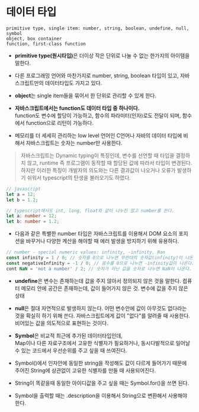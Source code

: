 # 데이터 타입

```
primitive type, single item: number, string, boolean, undefine, null, symbol
object, box container
function, first-class function
```

- <b>primitive type(원시타입)</b>은 더이상 작은 단위로 나눌 수 없는 한가지의 아이템을 말한다.

- 다른 프로그래밍 언어와 마찬가지로 number, string, boolean 타입이 있고, 자바스크립트만의 데이터타입도 가지고 있다.

- <b>object</b>는 single item들을 묶어서 한 단위로 관리할 수 있게 한다.

- <b>자바스크립트에서는 function도 데이터 타입 중 하나이다.</b><br> function도 변수에 할당이 가능하고, 함수의 파라미터(인자)로도 전달이 되며, 함수에서 function으로 리턴이 가능하다.

- 메모리를 더 세세히 관리하는 low level 언어인 C언어나 자바의 데이터 타입에 비해서 자바스크립트는 숫자는 number만 사용한다.

> 자바스크립트는 Dynamic typing이 특징인데, 변수를 선언할 때 타입을 결정하지 않고, runtime 즉 프로그램이 동작할 때 할당된 값에 따라서 타입이 변경된다. 하지만 이러한 특징이 개발자의 의도와는 다른 결과값이 나오거나 오류가 발생하기 쉬워서 typescript의 탄생을 불러오기도 하였다.

```javascript
// javascript
let a = 12;
let b = 1.2;
```

```typescript
// typescript에서도 int, long, float와 같이 나누진 않고 number를 쓴다.
let a: number = 12;
let b: number = 1.2;
```

- 다음과 같은 특별한 number 타입은 자바스크립트를 이용해서 DOM 요소의 포지션을 바꾸거나 다양한 계산을 해야할 때 에러 발생을 방지하기 위해 유용하다.

```javascript
// number - special numeric values: infinity, -infinity, Nan
const infinity = 1 / 0; // 숫자를 0으로 나누면 무한대의 숫자값(infinity)이 나온다.
const negativeInfinity = -1 / 0; // 음수를 0으로 나누면 -infinity값이 나온다.
cont NaN = 'not a number' / 2; // 숫자가 아닌 값을 숫자로 나누면 NaN이 나온다.
```

- <b>undefine</b>은 변수는 존재하는데 값을 주지 않아서 정의되지 않은 것을 말한다.
  컴퓨터 메모리 안에 공간은 존재하는데, 값이 들어가지 않은 것.
  변수에 값을 주지 않은 상태

- <b>null</b>은 절대 자연적으로 발생하지 않는다.
  어떤 변수안에 값이 아무것도 없다라는 것을 확실히 하기 위해 쓴다. 자바스크립트에게
  값이 "없다"를 알려줄 때 사용한다. 비어있는 값을 의도적으로 표현하는 것이다.

- <b>Symbol</b>은 비교적 최근에 추가된 데이터타입인데,<br>
  Map이나 다른 자료구조에서 고유한 식별자가 필요하거나, 동시다발적으로 일어날 수 있는 코드에서 우선순위를 주고 싶을 때 쓰여진다.

- Symbol()에서 인자안에 동일한 string을 작성해도 값이 다르게 들어가기 때문에 주어진 String에 상관없이 고유한 식별자를 만들 때 사용되어진다.

- String이 똑같을때 동일한 아이디값을 주고 싶을 때는 Symbol.for()을 쓰면 된다.

- Symbol을 출력할 때는 .description을 이용해서 String으로 변환해서 사용해야 한다.
